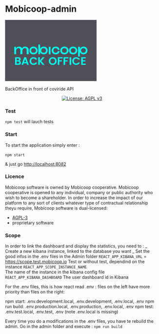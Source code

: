 # Mobicoop-admin

![Logo mobicoop-bo](logo.png)

BackOffice in front of coviride API

<p align="center">
  <a href="https://www.gnu.org/licenses/agpl-3.0" ><img alt="License: AGPL v3" src="https://img.shields.io/badge/License-AGPL%20v3-blue.svg"/></a>
</p>


### Test

`npm test` will lauch tests

### Start

To start the application simply enter :

`npm start`

& just go [http://localhost:8082](http://localhost:8082)


### Licence
Mobicoop software is owned by Mobicoop cooperative. Mobicoop cooperative is opened to any individual, company or public authority who wish to become a shareholder.
In order to increase the impact of our platform to any sort of clients whatever type of contractual relationship theyu require, Mobicoop software is dual-licensed:
 - [AGPL-3](https://www.gnu.org/licenses/agpl-3.0)
 - proprietary software

### Scope
In order to link the dashboard and display the statistics, you need to :
_ Create a new kibana instance, linked to the database you want
_ Set the good infos in the .env files in the Admin folder
    `REACT_APP_KIBANA_URL` = https://scope.test.mobicoop.io
      Test or without test, dependind on the instance
    `REACT_APP_SCOPE_INSTANCE_NAME`   
      The name of the instance in the kibana config file
    `REACT_APP_KIBANA_DASHBOARD`
      The user dashboard id in Kibana

For the .env files, this is how react read .env : files on the left have more priority than files on the right:

npm start: .env.development.local, .env.development, .env.local, .env
npm run build: .env.production.local, .env.production, .env.local, .env
npm test: .env.test.local, .env.test, .env (note .env.local is missing)

Every time you do a modifications in the .env files, you have te rebuild the admin.
Go in the admin folder and execute : `npm run build`
